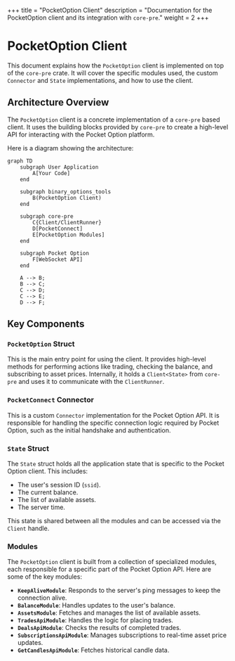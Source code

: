 +++
title = "PocketOption Client"
description = "Documentation for the PocketOption client and its integration with `core-pre`."
weight = 2
+++

# PocketOption Client

This document explains how the `PocketOption` client is implemented on top of the `core-pre` crate. It will cover the specific modules used, the custom `Connector` and `State` implementations, and how to use the client.

## Architecture Overview

The `PocketOption` client is a concrete implementation of a `core-pre` based client. It uses the building blocks provided by `core-pre` to create a high-level API for interacting with the Pocket Option platform.

Here is a diagram showing the architecture:

```mermaid
graph TD
    subgraph User Application
        A[Your Code]
    end

    subgraph binary_options_tools
        B(PocketOption Client)
    end

    subgraph core-pre
        C{Client/ClientRunner}
        D[PocketConnect]
        E[PocketOption Modules]
    end

    subgraph Pocket Option
        F[WebSocket API]
    end

    A --> B;
    B --> C;
    C --> D;
    C --> E;
    D --> F;
```

## Key Components

### `PocketOption` Struct

This is the main entry point for using the client. It provides high-level methods for performing actions like trading, checking the balance, and subscribing to asset prices. Internally, it holds a `Client<State>` from `core-pre` and uses it to communicate with the `ClientRunner`.

### `PocketConnect` Connector

This is a custom `Connector` implementation for the Pocket Option API. It is responsible for handling the specific connection logic required by Pocket Option, such as the initial handshake and authentication.

### `State` Struct

The `State` struct holds all the application state that is specific to the Pocket Option client. This includes:

- The user's session ID (`ssid`).
- The current balance.
- The list of available assets.
- The server time.

This state is shared between all the modules and can be accessed via the `Client` handle.

### Modules

The `PocketOption` client is built from a collection of specialized modules, each responsible for a specific part of the Pocket Option API. Here are some of the key modules:

- **`KeepAliveModule`**: Responds to the server's ping messages to keep the connection alive.
- **`BalanceModule`**: Handles updates to the user's balance.
- **`AssetsModule`**: Fetches and manages the list of available assets.
- **`TradesApiModule`**: Handles the logic for placing trades.
- **`DealsApiModule`**: Checks the results of completed trades.
- **`SubscriptionsApiModule`**: Manages subscriptions to real-time asset price updates.
- **`GetCandlesApiModule`**: Fetches historical candle data.
